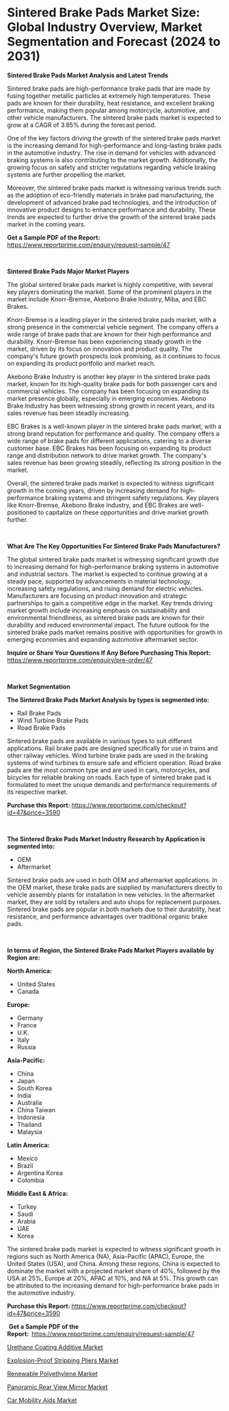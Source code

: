 <p><h1>Sintered Brake Pads Market Size: Global Industry Overview, Market Segmentation and Forecast (2024 to 2031)</h1></p><p><strong>Sintered Brake Pads Market Analysis and Latest Trends</strong></p>
<p><p>Sintered brake pads are high-performance brake pads that are made by fusing together metallic particles at extremely high temperatures. These pads are known for their durability, heat resistance, and excellent braking performance, making them popular among motorcycle, automotive, and other vehicle manufacturers. The sintered brake pads market is expected to grow at a CAGR of 3.85% during the forecast period.</p><p>One of the key factors driving the growth of the sintered brake pads market is the increasing demand for high-performance and long-lasting brake pads in the automotive industry. The rise in demand for vehicles with advanced braking systems is also contributing to the market growth. Additionally, the growing focus on safety and stricter regulations regarding vehicle braking systems are further propelling the market.</p><p>Moreover, the sintered brake pads market is witnessing various trends such as the adoption of eco-friendly materials in brake pad manufacturing, the development of advanced brake pad technologies, and the introduction of innovative product designs to enhance performance and durability. These trends are expected to further drive the growth of the sintered brake pads market in the coming years.</p></p>
<p><strong>Get a Sample PDF of the Report:&nbsp;</strong> <a href="https://www.reportprime.com/enquiry/request-sample/47">https://www.reportprime.com/enquiry/request-sample/47</a></p>
<p>&nbsp;</p>
<p><strong>Sintered Brake Pads Major Market Players</strong></p>
<p><p>The global sintered brake pads market is highly competitive, with several key players dominating the market. Some of the prominent players in the market include Knorr-Bremse, Akebono Brake Industry, Miba, and EBC Brakes.</p><p>Knorr-Bremse is a leading player in the sintered brake pads market, with a strong presence in the commercial vehicle segment. The company offers a wide range of brake pads that are known for their high performance and durability. Knorr-Bremse has been experiencing steady growth in the market, driven by its focus on innovation and product quality. The company's future growth prospects look promising, as it continues to focus on expanding its product portfolio and market reach.</p><p>Akebono Brake Industry is another key player in the sintered brake pads market, known for its high-quality brake pads for both passenger cars and commercial vehicles. The company has been focusing on expanding its market presence globally, especially in emerging economies. Akebono Brake Industry has been witnessing strong growth in recent years, and its sales revenue has been steadily increasing.</p><p>EBC Brakes is a well-known player in the sintered brake pads market, with a strong brand reputation for performance and quality. The company offers a wide range of brake pads for different applications, catering to a diverse customer base. EBC Brakes has been focusing on expanding its product range and distribution network to drive market growth. The company's sales revenue has been growing steadily, reflecting its strong position in the market.</p><p>Overall, the sintered brake pads market is expected to witness significant growth in the coming years, driven by increasing demand for high-performance braking systems and stringent safety regulations. Key players like Knorr-Bremse, Akebono Brake Industry, and EBC Brakes are well-positioned to capitalize on these opportunities and drive market growth further.</p></p>
<p>&nbsp;</p>
<p><strong>What Are The Key Opportunities For Sintered Brake Pads Manufacturers?</strong></p>
<p><p>The global sintered brake pads market is witnessing significant growth due to increasing demand for high-performance braking systems in automotive and industrial sectors. The market is expected to continue growing at a steady pace, supported by advancements in material technology, increasing safety regulations, and rising demand for electric vehicles. Manufacturers are focusing on product innovation and strategic partnerships to gain a competitive edge in the market. Key trends driving market growth include increasing emphasis on sustainability and environmental friendliness, as sintered brake pads are known for their durability and reduced environmental impact. The future outlook for the sintered brake pads market remains positive with opportunities for growth in emerging economies and expanding automotive aftermarket sector.</p></p>
<p><strong>Inquire or Share Your Questions If Any Before Purchasing This Report:</strong> <a href="https://www.reportprime.com/enquiry/pre-order/47">https://www.reportprime.com/enquiry/pre-order/47</a></p>
<p>&nbsp;</p>
<p><strong>Market Segmentation</strong></p>
<p><strong>The Sintered Brake Pads Market Analysis by types is segmented into:</strong></p>
<p><ul><li>Rail Brake Pads</li><li>Wind Turbine Brake Pads</li><li>Road Brake Pads</li></ul></p>
<p><p>Sintered brake pads are available in various types to suit different applications. Rail brake pads are designed specifically for use in trains and other railway vehicles. Wind turbine brake pads are used in the braking systems of wind turbines to ensure safe and efficient operation. Road brake pads are the most common type and are used in cars, motorcycles, and bicycles for reliable braking on roads. Each type of sintered brake pad is formulated to meet the unique demands and performance requirements of its respective market.</p></p>
<p><strong>Purchase this Report:&nbsp;</strong><a href="https://www.reportprime.com/checkout?id=47&price=3590">https://www.reportprime.com/checkout?id=47&price=3590</a></p>
<p>&nbsp;</p>
<p><strong>The Sintered Brake Pads Market Industry Research by Application is segmented into:</strong></p>
<p><ul><li>OEM</li><li>Aftermarket</li></ul></p>
<p><p>Sintered brake pads are used in both OEM and aftermarket applications. In the OEM market, these brake pads are supplied by manufacturers directly to vehicle assembly plants for installation in new vehicles. In the aftermarket market, they are sold by retailers and auto shops for replacement purposes. Sintered brake pads are popular in both markets due to their durability, heat resistance, and performance advantages over traditional organic brake pads.</p></p>
<p>&nbsp;</p>
<p><strong>In terms of Region, the Sintered Brake Pads Market Players available by Region are:</strong></p>
<p>
    <p> <strong> North America: </strong>
        <ul>
            <li>United States</li>
            <li>Canada</li>
        </ul>
        </p> 
    <p> <strong> Europe: </strong>
        <ul>
            <li>Germany</li>
            <li>France</li>
            <li>U.K.</li>
            <li>Italy</li>
            <li>Russia</li>
        </ul>
        </p> 
    <p> <strong> Asia-Pacific: </strong>
        <ul>
            <li>China</li>
            <li>Japan</li>
            <li>South Korea</li>
            <li>India</li>
            <li>Australia</li>
            <li>China Taiwan</li>
            <li>Indonesia</li>
            <li>Thailand</li>
            <li>Malaysia</li>
        </ul>
        </p> 
    <p> <strong> Latin America: </strong>
        <ul>
            <li>Mexico</li>
            <li>Brazil</li>
            <li>Argentina Korea</li>
            <li>Colombia</li>
        </ul>
        </p> 
    <p> <strong> Middle East & Africa: </strong>
        <ul>
            <li>Turkey</li>
            <li>Saudi</li>
            <li>Arabia</li>
            <li>UAE</li>
            <li>Korea</li>
        </ul>
    </p>
    </p>
<p><p>The sintered brake pads market is expected to witness significant growth in regions such as North America (NA), Asia-Pacific (APAC), Europe, the United States (USA), and China. Among these regions, China is expected to dominate the market with a projected market share of 40%, followed by the USA at 25%, Europe at 20%, APAC at 10%, and NA at 5%. This growth can be attributed to the increasing demand for high-performance brake pads in the automotive industry.</p></p>
<p><strong>Purchase this Report: </strong><a href="https://www.reportprime.com/checkout?id=47&price=3590">https://www.reportprime.com/checkout?id=47&price=3590</a></p>
<p>&nbsp;<strong>Get a Sample PDF of the Report:&nbsp;&nbsp;</strong><a href="https://www.reportprime.com/enquiry/request-sample/47">https://www.reportprime.com/enquiry/request-sample/47</a></p>
<p><strong></strong></p>
<p><p><a href="https://view.publitas.com/reportprime-1/urethane-coating-additive-market-provides-detailed-segmentation-of-this-market-based-on-type-application-and-region-and-forecast-for-the-period-from-2023-2030/">Urethane Coating Additive Market</a></p><p><a href="https://view.publitas.com/reportprime-1/explosion-proof-stripping-pliers-market-size-market-share-and-global-market-analysis-report-2023-2030/">Explosion-Proof Stripping Pliers Market</a></p><p><a href="https://extreme-scabiosa-c81.notion.site/Decoding-the-Renewable-Polyethylene-Market-A-Deep-Dive-into-the-Latest-Market-Trends-Market-Segmen-9b3f3248e2884f94bafacea885743a03">Renewable Polyethylene Market</a></p><p><a href="https://github.com/eeaveuhhh/Market-Research-Report-List-1/blob/main/panoramic-rear-view-mirror-market.md">Panoramic Rear View Mirror Market</a></p><p><a href="https://github.com/brentleyjimmiealvaradoz4l1rea/Market-Research-Report-List-1/blob/main/car-mobility-aids-market.md">Car Mobility Aids Market</a></p></p>